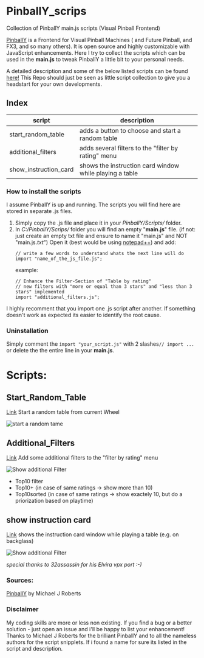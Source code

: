 # PinballY_scrips
Collection of PinballY main.js scripts (Visual Pinball Frontend)

[PinballY](https://github.com/mjrgh/PinballY) is a Frontend for Visual Pinball Machines ( and Future Pinball, and FX3, and so many others).
It is open source and highly customizable with JavaScript enhancements.
Here I try to collect the scripts which can be used in the **main.js** to tweak PinballY a little bit to your personal needs.

A detailed description and some of the below listed scripts can be found [here!](http://mjrnet.org/pinscape/downloads/PinballY/Help/Javascript.html)
This Repo should just be seen as little script collection to give you a headstart for your own developments.

## Index
|script|description|
|------|-----------|
|start_random_table|adds a button to choose and start a random table|
|additional_filters|adds several filters to the "filter by rating" menu|
|show_instruction_card|shows the instruction card window while playing a table|


### How to install the scripts
I assume PinballY is up and running. 
The scripts you will find here are stored in separate .js files.
1. Simply copy the .js file and place it in your *PinballY/Scripts/* folder.
2. In *C:/PinballY/Scrips/* folder you will find an empty "**main.js**" file. (if not: just create an empty txt file and ensure to name it "main.js"  and NOT "main.js.*txt*")
Open it (best would be using [notepad++](https://notepad-plus-plus.org/downloads/)) and add:  
   ```
   // write a few words to understand whats the next line will do
   import "name_of_the_js_file.js"; 
   ```
   example:
   ```
   // Enhance the Filter-Section of "Table by rating"
   // new filters with "more or equal than 3 stars" and "less than 3 stars" implemented
   import "additional_filters.js";
   
I highly recomment that you import one .js script after another. If something doesn't work as expected its easier to identify the root cause.

### Uninstallation
Simply comment the ``` import "your_script.js" ``` with 2 slashes``` // import ... ``` or delete the the entire line in your **main.js**. 

# Scripts:
## Start_Random_Table
[Link](https://github.com/worksasdesigned/PinballY_scrips/tree/Master/start_random_table)
Start a random table from current Wheel

![start a random tame](https://github.com/worksasdesigned/PinballY_scrips/blob/Master/start_random_table/start_random_table.png)

## Additional_Filters
[Link](https://github.com/worksasdesigned/PinballY_scrips/tree/Master/additional_filters)
Add some additional filters to the "filter by rating" menu

![Show additional Filter](https://github.com/worksasdesigned/PinballY_scrips/blob/Master/additional_filters/additional_filters.png)

* Top10 filter
* Top10+ (in case of same ratings -> show more than 10)
* Top10sorted (in case of same ratings -> show exactely 10, but do a priorization based on playtime) 

## show instruction card
[Link](https://github.com/worksasdesigned/PinballY_scrips/tree/Master/show_instruction_card)
shows the instruction card window while playing a table (e.g. on backglass)

![Show additional Filter](https://github.com/worksasdesigned/PinballY_scrips/blob/Master/show_instruction_card/show_instruction_card.png)

*special thanks to 32assassin for his Elvira vpx port :-)*



### Sources:
[PinballY](http://mjrnet.org/pinscape/downloads/PinballY/Help/PinballY.html) by Michael J Roberts


### Disclaimer
My coding skills are more or less non existing. If you find a bug or a better solution - just open an issue and i'll be happy to list your enhancement!
Thanks to Michael J Roberts for the brilliant PinballY and to all the nameless authors for the script snipplets. If i found a name for sure its listed in the script and description.



